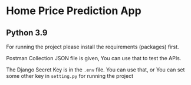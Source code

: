 # Home Price Prediction App

## Python 3.9

For running the project please install the requirements (packages) first.

Postman Collection JSON file is given, You can use that to test the APIs.

The Django Secret Key is in the `.env` file. You can use that, or You can set some other key in `setting.py` for running 
the project